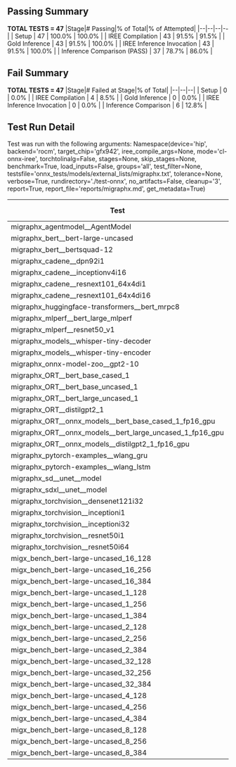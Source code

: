 ## Passing Summary

**TOTAL TESTS = 47**
|Stage|# Passing|% of Total|% of Attempted|
|--|--|--|--|
| Setup | 47 | 100.0% | 100.0% |
| IREE Compilation | 43 | 91.5% | 91.5% |
| Gold Inference | 43 | 91.5% | 100.0% |
| IREE Inference Invocation | 43 | 91.5% | 100.0% |
| Inference Comparison (PASS) | 37 | 78.7% | 86.0% |
## Fail Summary

**TOTAL TESTS = 47**
|Stage|# Failed at Stage|% of Total|
|--|--|--|
| Setup | 0 | 0.0% |
| IREE Compilation | 4 | 8.5% |
| Gold Inference | 0 | 0.0% |
| IREE Inference Invocation | 0 | 0.0% |
| Inference Comparison | 6 | 12.8% |
## Test Run Detail
Test was run with the following arguments:
Namespace(device='hip', backend='rocm', target_chip='gfx942', iree_compile_args=None, mode='cl-onnx-iree', torchtolinalg=False, stages=None, skip_stages=None, benchmark=True, load_inputs=False, groups='all', test_filter=None, testsfile='onnx_tests/models/external_lists/migraphx.txt', tolerance=None, verbose=True, rundirectory='./test-onnx', no_artifacts=False, cleanup='3', report=True, report_file='reports/migraphx.md', get_metadata=True)

| Test | Exit Status | Mean Benchmark Time (ms) | Notes |
|--|--|--|--|
| migraphx_agentmodel__AgentModel | Numerics | 1.9493349311196833 | |
| migraphx_bert__bert-large-uncased | PASS | 19.831288720187903 | |
| migraphx_bert__bertsquad-12 | compilation | None | |
| migraphx_cadene__dpn92i1 | PASS | 5.0533654548538225 | |
| migraphx_cadene__inceptionv4i16 | PASS | 29.34584085273349 | |
| migraphx_cadene__resnext101_64x4di1 | PASS | 6.009415119897103 | |
| migraphx_cadene__resnext101_64x4di16 | PASS | 29.58451449133766 | |
| migraphx_huggingface-transformers__bert_mrpc8 | PASS | 7.0963941196367 | |
| migraphx_mlperf__bert_large_mlperf | Numerics | 27.67647099370757 | |
| migraphx_mlperf__resnet50_v1 | PASS | 5.009297875414467 | |
| migraphx_models__whisper-tiny-decoder | PASS | 40.226406166695206 | |
| migraphx_models__whisper-tiny-encoder | Numerics | 46.759129129350185 | |
| migraphx_onnx-model-zoo__gpt2-10 | compilation | None | |
| migraphx_ORT__bert_base_cased_1 | PASS | 117.13986564427614 | |
| migraphx_ORT__bert_base_uncased_1 | PASS | 116.72845932965477 | |
| migraphx_ORT__bert_large_uncased_1 | PASS | 522.8982017530749 | |
| migraphx_ORT__distilgpt2_1 | PASS | 69.20801665789136 | |
| migraphx_ORT__onnx_models__bert_base_cased_1_fp16_gpu | Numerics | 63.864905394218624 | |
| migraphx_ORT__onnx_models__bert_large_uncased_1_fp16_gpu | Numerics | 332.4007841292769 | |
| migraphx_ORT__onnx_models__distilgpt2_1_fp16_gpu | Numerics | 35.06696193556611 | |
| migraphx_pytorch-examples__wlang_gru | PASS | 17.514680484531535 | |
| migraphx_pytorch-examples__wlang_lstm | PASS | 9.008979684085393 | |
| migraphx_sd__unet__model | import_model | None | |
| migraphx_sdxl__unet__model | import_model | None | |
| migraphx_torchvision__densenet121i32 | PASS | 17.984218071573057 | |
| migraphx_torchvision__inceptioni1 | PASS | 4.8878567136924564 | |
| migraphx_torchvision__inceptioni32 | PASS | 28.034301136309903 | |
| migraphx_torchvision__resnet50i1 | PASS | 3.758366606692134 | |
| migraphx_torchvision__resnet50i64 | PASS | 20.65957353139917 | |
| migx_bench_bert-large-uncased_16_128 | PASS | 27.811926482245322 | |
| migx_bench_bert-large-uncased_16_256 | PASS | 39.267625607964064 | |
| migx_bench_bert-large-uncased_16_384 | PASS | 60.72762617582662 | |
| migx_bench_bert-large-uncased_1_128 | PASS | 12.266446393778361 | |
| migx_bench_bert-large-uncased_1_256 | PASS | 12.469940282382638 | |
| migx_bench_bert-large-uncased_1_384 | PASS | 19.372730455533773 | |
| migx_bench_bert-large-uncased_2_128 | PASS | 12.596293560428812 | |
| migx_bench_bert-large-uncased_2_256 | PASS | 19.40124513607265 | |
| migx_bench_bert-large-uncased_2_384 | PASS | 20.587896302744163 | |
| migx_bench_bert-large-uncased_32_128 | PASS | 37.88561196262507 | |
| migx_bench_bert-large-uncased_32_256 | PASS | 79.80184456230037 | |
| migx_bench_bert-large-uncased_32_384 | PASS | 122.33643519640383 | |
| migx_bench_bert-large-uncased_4_128 | PASS | 19.631095219800176 | |
| migx_bench_bert-large-uncased_4_256 | PASS | 21.09743000215126 | |
| migx_bench_bert-large-uncased_4_384 | PASS | 24.582254563875754 | |
| migx_bench_bert-large-uncased_8_128 | PASS | 21.201898649598313 | |
| migx_bench_bert-large-uncased_8_256 | PASS | 28.16413966317971 | |
| migx_bench_bert-large-uncased_8_384 | PASS | 36.14346986093248 | |

